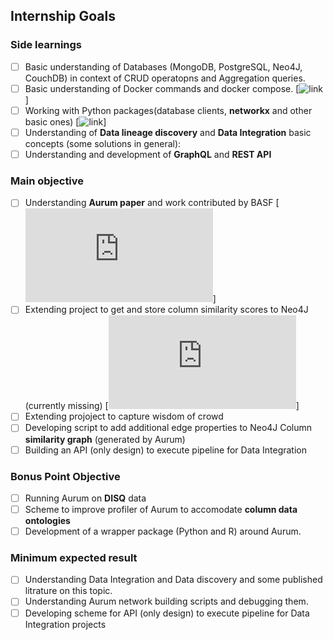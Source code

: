## Internship Goals

### Side learnings
- [ ] Basic understanding of Databases (MongoDB, PostgreSQL, Neo4J, CouchDB) in context of CRUD operatopns and Aggregation queries.
- [ ] Basic understanding of Docker commands and docker compose. [![link](https://stackify.com/docker-tutorial/)]
- [ ] Working with Python packages(database clients, __networkx__ and other basic ones) [![link](https://networkx.org/)]
- [ ] Understanding of __Data lineage discovery__ and __Data Integration__ basic concepts (some solutions in general):
- [ ] Understanding and development of __GraphQL__ and __REST API__

### Main objective
- [ ] Understanding __Aurum paper__ and work contributed by BASF [![link](https://github.com/mitdbg/aurum-datadiscovery/blob/master/knowledgerepr/fieldnetwork.py)]
- [ ] Extending project to get and store column similarity scores to Neo4J (currently missing) [![link](https://github.com/mitdbg/aurum-datadiscovery/blob/master/knowledgerepr/fieldnetwork.py)]
- [ ] Extending projoject to capture wisdom of crowd
- [ ] Developing script to add additional edge properties to Neo4J Column __similarity graph__ (generated by Aurum) 
- [ ] Building an API (only design) to execute pipeline for Data Integration

### Bonus Point Objective
- [ ] Running Aurum on __DISQ__ data
- [ ] Scheme to improve profiler of Aurum to accomodate __column data ontologies__
- [ ] Development of a wrapper package (Python and R) around Aurum.

### Minimum expected result
- [ ] Understanding Data Integration and Data discovery and some published litrature on this topic.
- [ ] Understanding Aurum network building scripts and debugging them.
- [ ] Developing scheme for API (only design) to execute pipeline for Data Integration projects
